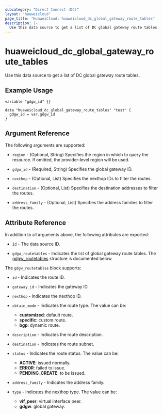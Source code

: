 ```yaml
---
subcategory: "Direct Connect (DC)"
layout: "huaweicloud"
page_title: "HuaweiCloud: huaweicloud_dc_global_gateway_route_tables"
description: |-
  Use this data source to get a list of DC global gateway route tables.
---
```


# huaweicloud_dc_global_gateway_route_tables

Use this data source to get a list of DC global gateway route tables.

## Example Usage

```hcl
variable "gdgw_id" {}

data "huaweicloud_dc_global_gateway_route_tables" "test" {
  gdgw_id = var.gdgw_id
}
```

## Argument Reference

The following arguments are supported:

* `region` - (Optional, String) Specifies the region in which to query the resource.
  If omitted, the provider-level region will be used.

* `gdgw_id` - (Required, String) Specifies the global gateway ID.

* `nexthop` - (Optional, List) Specifies the nexthop IDs to filter the routes.

* `destination` - (Optional, List) Specifies the destination addresses to filter the routes.

* `address_family` - (Optional, List) Specifies the address families to filter the routes.

## Attribute Reference

In addition to all arguments above, the following attributes are exported:

* `id` - The data source ID.

* `gdgw_routetables` - Indicates the list of global gateway route tables.
  The [gdgw_routetables](#gdgw_routetables_struct) structure is documented below.

<a name="gdgw_routetables_struct"></a>
The `gdgw_routetables` block supports:

* `id` - Indicates the route ID.

* `gateway_id` - Indicates the gateway ID.

* `nexthop` - Indicates the nexthop ID.

* `obtain_mode` - Indicates the route type. The value can be:
  + **customized**: default route.
  + **specific**: custom route.
  + **bgp**: dynamic route.

* `description` - Indicates the route description.

* `destination` - Indicates the route subnet.

* `status` - Indicates the route status. The value can be:
  + **ACTIVE**: issued normally.
  + **ERROR**: failed to issue.
  + **PENDING_CREATE**: to be issued.

* `address_family` - Indicates the address family.

* `type` - Indicates the nexthop type. The value can be:
  + **vif_peer**: virtual interface peer.
  + **gdgw**: global gateway.
